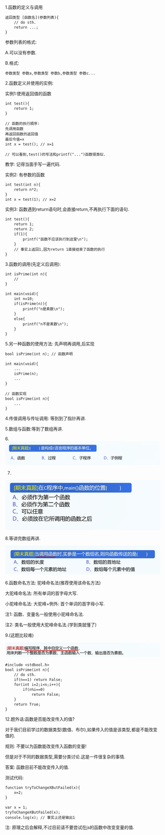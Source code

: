 1.函数的定义与调用

```
返回类型 [函数名](参数列表){
	// do sth.
	return ...;
}
```

参数列表的格式:

A.可以没有参数.

B.格式:

```
参数类型 参数a,参数类型 参数b,参数类型 参数c...
```



2.函数定义并使用的实例:

实例1:使用返回值的函数

```
int test(){
	return 1;
}

// 函数的执行顺序:
先调用函数
再返回函数的返回值
最后令值=x
int x = test(); // x=1

// 可以看到,test()的写法和printf("...")函数很类似.
```

教学: 记得当面手写一遍代码.



实例2: 有参数的函数

```
int test(int n){
	return n*2;
}
int x = test(1); // x=2
```



实例3: 函数遇到return语句时,会直接return,不再执行下面的语句.

```
int test(){
	return 1;
	return 2;
	if(1){
		printf("函数不应该执行到这里\n");
	}
	// 事实上返回1,因为return 1直接结束了函数的执行
}
```





3.函数的调用(先定义后调用):

```
int isPrime(int n){
	// 
}

int main(void){
	int n=10;
	if(isPrime(n)){
		printf("n是素数\n");
	}
	else{
		printf("n不是素数\n");
	}
}
```

5.另一种函数的使用方法: 先声明再调用,后实现

```
bool isPrime(int n); // 函数声明

int main(void){
	...
	isPrime(n);
	...
}

// 函数实现
bool isPrime(int n){
	...
}
```

4.传值调用与传址调用: 等到到了指针再讲.

5.数组与函数:等到了数组再讲.

6.![image-20250123084602214](Pics/image-20250123084602214.png)

7.

![image-20250123084615837](Pics/image-20250123084615837.png)

8.等讲完数组再讲.

![image-20250123084629790](Pics/image-20250123084629790.png)

6.函数命名方法: 驼峰命名法(推荐使用该命名方法)

大驼峰命名法: 所有单词的首字母大写.

小驼峰命名法: 大驼峰+例外: 首个单词的首字母小写.

注1: 函数、变量名一般使用小驼峰命名法.

注2: 类名一般使用大驼峰命名法.(学到类就懂了)

9.(这题比较难)

![image-20250123084641563](Pics/image-20250123084641563.png)

```
#include <stdbool.h>
bool isPrime(int n){
	// do sth.
	if(n==1) return False;
	for(int i=2;i<n;i++){
		if(n%i==0)
			return False;
	}
	return True;
}

```

12.题外话:函数是否能改变传入的值?

对于我们目前学过的数据类型(数值、布尔),如果传入的值是该类型,都是不能改变值的.

规则: 不要以为函数能改变传入函数的变量!

但是对于不同的数据类型,需要分类讨论.这是一件很复杂的事情.

答案: 函数目前不能改变传入的值.

测试代码:

```
function tryToChangeXButFailed(x){
    x=2;
}

var x = 1;
tryToChangeXButFailed(x);
console.log(x); // 事实上还是输出1
```

注: 原理之后会解释,不过目前请不要尝试在js的函数中改变变量的值.



